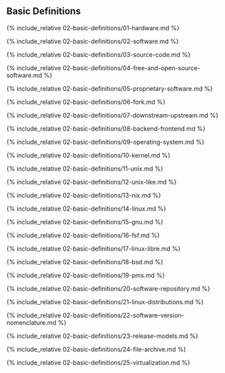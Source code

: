 ## Basic Definitions

{% include_relative 02-basic-definitions/01-hardware.md %}

{% include_relative 02-basic-definitions/02-software.md %}

{% include_relative 02-basic-definitions/03-source-code.md %}

{% include_relative 02-basic-definitions/04-free-and-open-source-software.md %}

{% include_relative 02-basic-definitions/05-proprietary-software.md %}

{% include_relative 02-basic-definitions/06-fork.md %}

{% include_relative 02-basic-definitions/07-downstream-upstream.md %}

{% include_relative 02-basic-definitions/08-backend-frontend.md %}

{% include_relative 02-basic-definitions/09-operating-system.md %}

{% include_relative 02-basic-definitions/10-kernel.md %}

{% include_relative 02-basic-definitions/11-unix.md %}

{% include_relative 02-basic-definitions/12-unix-like.md %}

{% include_relative 02-basic-definitions/13-nix.md %}

{% include_relative 02-basic-definitions/14-linux.md %}

{% include_relative 02-basic-definitions/15-gnu.md %}

{% include_relative 02-basic-definitions/16-fsf.md %}

{% include_relative 02-basic-definitions/17-linux-libre.md %}

{% include_relative 02-basic-definitions/18-bsd.md %}

{% include_relative 02-basic-definitions/19-pms.md %}

{% include_relative 02-basic-definitions/20-software-repository.md %}

{% include_relative 02-basic-definitions/21-linux-distributions.md %}

{% include_relative 02-basic-definitions/22-software-version-nomenclature.md %}

{% include_relative 02-basic-definitions/23-release-models.md %}

{% include_relative 02-basic-definitions/24-file-archive.md %}

{% include_relative 02-basic-definitions/25-virtualization.md %}
